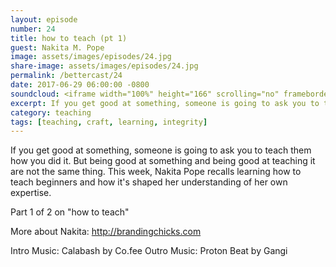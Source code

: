 ```yaml
---
layout: episode
number: 24
title: how to teach (pt 1)
guest: Nakita M. Pope
image: assets/images/episodes/24.jpg
share-image: assets/images/episodes/24.jpg
permalink: /bettercast/24
date: 2017-06-29 06:00:00 -0800
soundcloud: <iframe width="100%" height="166" scrolling="no" frameborder="no" src="https://w.soundcloud.com/player/?url=https%3A//api.soundcloud.com/tracks/330784619&amp;color=ff5500&amp;auto_play=false&amp;hide_related=false&amp;show_comments=true&amp;show_user=true&amp;show_reposts=false"></iframe>
excerpt: If you get good at something, someone is going to ask you to teach them how you did it. But being good at something and being good at teaching it are not the same thing.
category: teaching
tags: [teaching, craft, learning, integrity]
---
```


If you get good at something, someone is going to ask you to teach them how you did it. But being good at something and being good at teaching it are not the same thing. This week, Nakita Pope recalls learning how to teach beginners and how it's shaped her understanding of her own expertise.

Part 1 of 2 on "how to teach"

More about Nakita: http://brandingchicks.com

Intro Music: Calabash by Co.fee
Outro Music: Proton Beat by Gangi
